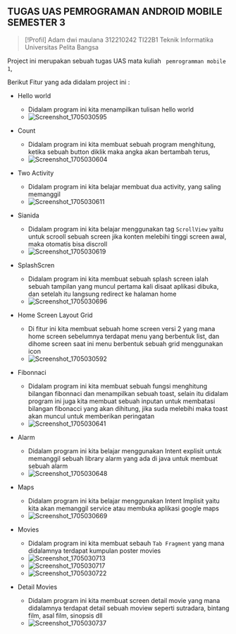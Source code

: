 ## TUGAS UAS PEMROGRAMAN ANDROID MOBILE SEMESTER 3

> [!Profil]
> Adam dwi maulana 312210242 TI22B1 Teknik Informatika Universitas Pelita Bangsa 

Project ini merupakan sebuah tugas UAS mata kuliah ` pemrogramman mobile 1`, 

Berikut Fitur yang ada didalam project ini :
- Hello world
  - Didalam program ini kita menampilkan tulisan hello world
  - ![Screenshot_1705030595](https://github.com/adam-webdev/uas-pemrogramman-android/assets/75572469/1f0d5c68-d527-4c2f-b880-0a57023c8f21)

    
    
- Count
  - Didalam program ini kita membuat sebuah program menghitung, ketika sebuah button diklik maka angka akan bertambah terus,
  - ![Screenshot_1705030604](https://github.com/adam-webdev/uas-pemrogramman-android/assets/75572469/6b7d3efd-65ac-4abe-a515-7a747d6c1a82)

- Two Activity
  - Didalam program ini kita belajar membuat dua activity, yang saling memanggil
  - ![Screenshot_1705030611](https://github.com/adam-webdev/uas-pemrogramman-android/assets/75572469/fe010c12-d634-4e60-8dae-bbd3b1ce96f3)


- Sianida
  - Didalam program ini kita belajar menggunakan tag `ScrollView` yaitu untuk scrooll sebuah screen jika konten melebihi tinggi screen awal, maka otomatis bisa discroll
  - ![Screenshot_1705030619](https://github.com/adam-webdev/uas-pemrogramman-android/assets/75572469/e5f43b9a-35dc-4095-bf6d-a838dfba20d6)


- SplashScren
  - Didalam program ini kita membuat sebuah splash screen ialah sebuah tampilan yang muncul pertama kali disaat aplikasi dibuka, dan setelah itu langsung redirect ke halaman home
  - ![Screenshot_1705030696](https://github.com/adam-webdev/uas-pemrogramman-android/assets/75572469/714c0e9c-f460-4437-8f1f-ec9cede30f4b)


- Home Screen Layout Grid
  - Di fitur ini kita membuat sebuah home screen versi 2 yang mana home screen sebelumnya terdapat menu yang berbentuk list, dan dihome screen saat ini menu berbentuk sebuah grid menggunakan icon
  - ![Screenshot_1705030592](https://github.com/adam-webdev/uas-pemrogramman-android/assets/75572469/10b20329-d81f-4325-8987-693eaf53731e)


- Fibonnaci
  - Didalam program ini kita membuat sebuah fungsi menghitung bilangan fibonnaci dan menampilkan sebuah toast, selain itu didalam program ini juga kita membuat sebuah inputan untuk membatasi  bilangan fibonacci yang akan dihitung, jika suda melebihi maka toast akan muncul untuk memberikan peringatan
  - ![Screenshot_1705030641](https://github.com/adam-webdev/uas-pemrogramman-android/assets/75572469/7a4b0c63-9edf-48a0-b87c-a2ff68a6088b)

 
- Alarm
  - Didalam program ini kita belajar menggunakan Intent explisit untuk memanggil sebuah library alarm yang ada di java untuk membuat sebuah alarm
  - ![Screenshot_1705030648](https://github.com/adam-webdev/uas-pemrogramman-android/assets/75572469/7c18e373-0bd0-470c-b9d3-75374030daa2)


- Maps
   - Didalam program ini kita belajar menggunakan Intent Implisit yaitu kita akan memanggil service atau membuka aplikasi google maps
   - ![Screenshot_1705030669](https://github.com/adam-webdev/uas-pemrogramman-android/assets/75572469/8de0f7e3-7312-4bd7-9098-11215a4edb73)


- Movies
  - Didalam program ini kita membuat sebauh `Tab Fragment` yang mana didalamnya terdapat kumpulan poster movies
  - ![Screenshot_1705030713](https://github.com/adam-webdev/uas-pemrogramman-android/assets/75572469/6767c07d-8d3a-4ffc-8563-640bb81e19ce)
  - ![Screenshot_1705030717](https://github.com/adam-webdev/uas-pemrogramman-android/assets/75572469/81bfe574-5a7f-43a2-bac6-ff30e161f509)
  - ![Screenshot_1705030722](https://github.com/adam-webdev/uas-pemrogramman-android/assets/75572469/25c7de4e-149e-4cbd-8bfa-1de2c942dc99)
    



 
- Detail Movies
  - Didalam program ini kita membuat screen detail movie yang mana didalamnya terdapat detail sebuah moview seperti sutradara, bintang film, asal film, sinopsis dll
  - ![Screenshot_1705030737](https://github.com/adam-webdev/uas-pemrogramman-android/assets/75572469/bce8a6ba-dfc6-472d-a006-32bd4a5c781a)

 
    
 
    
